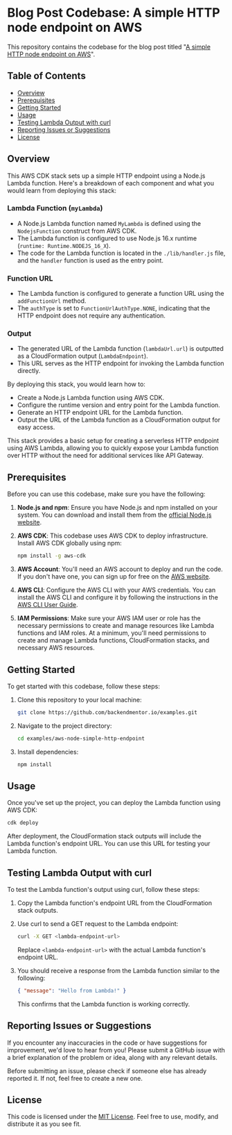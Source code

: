 # Blog Post Codebase: A simple HTTP node endpoint on AWS

This repository contains the codebase for the blog post titled "[A simple HTTP node endpoint on AWS](https://www.backendmentor.io/articles/aws-node-simple-http-endpoint)".

## Table of Contents

- [Overview](#overview)
- [Prerequisites](#prerequisites)
- [Getting Started](#getting-started)
- [Usage](#usage)
- [Testing Lambda Output with curl](#testing-lambda-output-with-curl)
- [Reporting Issues or Suggestions](#reporting-issues-or-suggestions)
- [License](#license)

## Overview

This AWS CDK stack sets up a simple HTTP endpoint using a Node.js Lambda function. Here's a breakdown of each component and what you would learn from deploying this stack:

### Lambda Function (`myLambda`)

- A Node.js Lambda function named `MyLambda` is defined using the `NodejsFunction` construct from AWS CDK.
- The Lambda function is configured to use Node.js 16.x runtime (`runtime: Runtime.NODEJS_16_X`).
- The code for the Lambda function is located in the `./lib/handler.js` file, and the `handler` function is used as the entry point.

### Function URL

- The Lambda function is configured to generate a function URL using the `addFunctionUrl` method.
- The `authType` is set to `FunctionUrlAuthType.NONE`, indicating that the HTTP endpoint does not require any authentication.

### Output

- The generated URL of the Lambda function (`lambdaUrl.url`) is outputted as a CloudFormation output (`LambdaEndpoint`).
- This URL serves as the HTTP endpoint for invoking the Lambda function directly.

By deploying this stack, you would learn how to:

- Create a Node.js Lambda function using AWS CDK.
- Configure the runtime version and entry point for the Lambda function.
- Generate an HTTP endpoint URL for the Lambda function.
- Output the URL of the Lambda function as a CloudFormation output for easy access.

This stack provides a basic setup for creating a serverless HTTP endpoint using AWS Lambda, allowing you to quickly expose your Lambda function over HTTP without the need for additional services like API Gateway.

## Prerequisites

Before you can use this codebase, make sure you have the following:

1. **Node.js and npm**: Ensure you have Node.js and npm installed on your system. You can download and install them from the [official Node.js website](https://nodejs.org/).

2. **AWS CDK**: This codebase uses AWS CDK to deploy infrastructure. Install AWS CDK globally using npm:

   ```bash
   npm install -g aws-cdk
   ```

3. **AWS Account**: You'll need an AWS account to deploy and run the code. If you don't have one, you can sign up for free on the [AWS website](https://aws.amazon.com/).

4. **AWS CLI**: Configure the AWS CLI with your AWS credentials. You can install the AWS CLI and configure it by following the instructions in the [AWS CLI User Guide](https://docs.aws.amazon.com/cli/latest/userguide/cli-configure-quickstart.html).

5. **IAM Permissions**: Make sure your AWS IAM user or role has the necessary permissions to create and manage resources like Lambda functions and IAM roles. At a minimum, you'll need permissions to create and manage Lambda functions, CloudFormation stacks, and necessary AWS resources.

## Getting Started

To get started with this codebase, follow these steps:

1. Clone this repository to your local machine:

   ```bash
   git clone https://github.com/backendmentor.io/examples.git
   ```

2. Navigate to the project directory:

   ```bash
   cd examples/aws-node-simple-http-endpoint
   ```

3. Install dependencies:

   ```bash
   npm install
   ```

## Usage

Once you've set up the project, you can deploy the Lambda function using AWS CDK:

```bash
cdk deploy
```

After deployment, the CloudFormation stack outputs will include the Lambda function's endpoint URL. You can use this URL for testing your Lambda function.

## Testing Lambda Output with curl

To test the Lambda function's output using curl, follow these steps:

1. Copy the Lambda function's endpoint URL from the CloudFormation stack outputs.

2. Use curl to send a GET request to the Lambda endpoint:

   ```bash
   curl -X GET <lambda-endpoint-url>
   ```

   Replace `<lambda-endpoint-url>` with the actual Lambda function's endpoint URL.

3. You should receive a response from the Lambda function similar to the following:

   ```json
   { "message": "Hello from Lambda!" }
   ```

   This confirms that the Lambda function is working correctly.

## Reporting Issues or Suggestions

If you encounter any inaccuracies in the code or have suggestions for improvement, we'd love to hear from you! Please submit a GitHub issue with a brief explanation of the problem or idea, along with any relevant details.

Before submitting an issue, please check if someone else has already reported it. If not, feel free to create a new one.

## License

This code is licensed under the [MIT License](LICENSE). Feel free to use, modify, and distribute it as you see fit.
